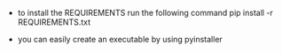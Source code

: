 - to install the REQUIREMENTS run the following command
pip install -r REQUIREMENTS.txt


- you can easily create an executable by using pyinstaller